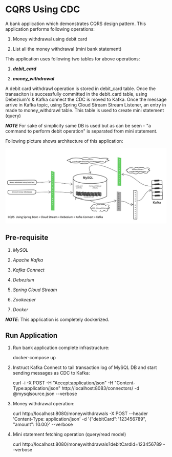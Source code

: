 # CQRS Using CDC
A bank application which demonstrates CQRS design pattern. This application performs following operations:

1. Money withdrawal using debit card

2. List all the money withdrawal (mini bank statement)

This application uses following two tables for above operations:

1. _**debit_card**_

2. _**money_withdrawal**_

A debit card withdrawl operation is stored in debit_card table. Once the transaciton is successfully committed in the debit_card table, using Debezium's & Kafka connect the CDC is moved to Kafka. Once the message arrive in Kafka topic, using Spring Cloud Stream Stream Listener, an entry in made to money_withdrawl table. This table is used to create mini statement (query)

**_NOTE_** For sake of simplicity same DB is used but as can be seen - "a command to perform debit operation" is separated from mini statement.


Following picture shows architecture of this application:

![alt text](./CQRSWithCDC.png)


## Pre-requisite

1. _MySQL_

2. _Apache Kafka_

3. _Kafka Connect_

4. _Debezium_

5. _Spring Cloud Stream_

6. _Zookeeper_

7. _Docker_

**_NOTE_**: This application is completely dockerized.

## Run Application

1. Run bank application complete infrastructure:

    docker-compose up

2. Instruct Kafka Connect to tail transaction log of MySQL DB  and start sending messages as CDC to Kafka:

    curl -i -X POST -H "Accept:application/json" -H  "Content-Type:application/json" http://localhost:8083/connectors/ -d @mysqlsource.json --verbose

3. Money withdrawal operation:

    curl http://localhost:8080/moneywithdrawals -X POST --header 'Content-Type: application/json' -d '{"debitCard":"123456789", "amount": 10.00}' --verbose

4. Mini statement fetching operation (query/read model)

    curl http://localhost:8080/moneywithdrawals?debitCardId=123456789 --verbose